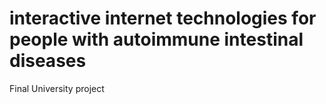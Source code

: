 #  interactive internet technologies for people with autoimmune intestinal diseases
 Final University project

